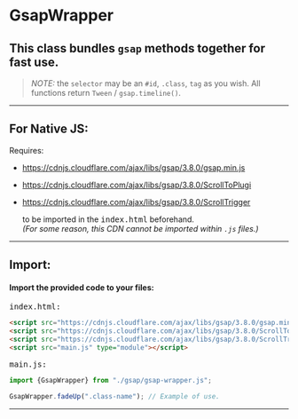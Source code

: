 # GsapWrapper
This class bundles `gsap` methods together for fast use.
---

> *NOTE:* the `selector` may be an `#id`, `.class`, `tag` as you wish.
All functions return `Tween` / `gsap.timeline()`.
---
## For Native JS:

Requires:
 - https://cdnjs.cloudflare.com/ajax/libs/gsap/3.8.0/gsap.min.js
 - https://cdnjs.cloudflare.com/ajax/libs/gsap/3.8.0/ScrollToPlugi
 - https://cdnjs.cloudflare.com/ajax/libs/gsap/3.8.0/ScrollTrigger
 
     to be imported in the <tt>index.html</tt> beforehand.     
    *(For some reason, this CDN cannot be imported within `.js` files.)*

  
------------------------------------------------
## Import:

#### **Import the provided code to your files:**

<tt>index.html:</tt>
```html
<script src="https://cdnjs.cloudflare.com/ajax/libs/gsap/3.8.0/gsap.min.js"></script>
<script src="https://cdnjs.cloudflare.com/ajax/libs/gsap/3.8.0/ScrollToPlugin.min.js"></script>
<script src="https://cdnjs.cloudflare.com/ajax/libs/gsap/3.8.0/ScrollTrigger.min.js"></script>
<script src="main.js" type="module"></script>
```

<tt>main.js:</tt>
```js
import {GsapWrapper} from "./gsap/gsap-wrapper.js";

GsapWrapper.fadeUp(".class-name"); // Example of use.
```
------------------------------------------------
